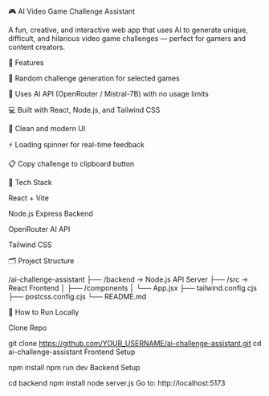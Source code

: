🎮 AI Video Game Challenge Assistant

A fun, creative, and interactive web app that uses AI to generate unique, difficult, and hilarious video game challenges — perfect for gamers and content creators.

🌟 Features

🎯 Random challenge generation for selected games

🤖 Uses AI API (OpenRouter / Mistral-7B) with no usage limits

💻 Built with React, Node.js, and Tailwind CSS

📝 Clean and modern UI

⚡️ Loading spinner for real-time feedback

📋 Copy challenge to clipboard button

🧩 Tech Stack

React + Vite

Node.js Express Backend

OpenRouter AI API

Tailwind CSS

🗂️ Project Structure

/ai-challenge-assistant
├── /backend        → Node.js API Server
├── /src            → React Frontend
│   ├── /components
│   └── App.jsx
├── tailwind.config.cjs
├── postcss.config.cjs
└── README.md

📄 How to Run Locally

Clone Repo

git clone https://github.com/YOUR_USERNAME/ai-challenge-assistant.git
cd ai-challenge-assistant
Frontend Setup

npm install
npm run dev
Backend Setup

cd backend
npm install
node server.js
Go to:
http://localhost:5173

